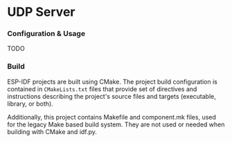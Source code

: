 # UDP Server


### Configuration & Usage
TODO


### Build
ESP-IDF projects are built using CMake. The project build configuration is contained in `CMakeLists.txt`
files that provide set of directives and instructions describing the project's source files and targets
(executable, library, or both). 

Additionally, this project contains Makefile and component.mk files, used for the legacy Make based build system. 
They are not used or needed when building with CMake and idf.py.
